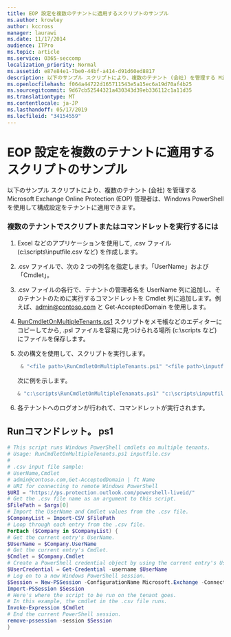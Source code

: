 ```yaml
---
title: EOP 設定を複数のテナントに適用するスクリプトのサンプル
ms.author: krowley
author: kccross
manager: laurawi
ms.date: 11/17/2014
audience: ITPro
ms.topic: article
ms.service: O365-seccomp
localization_priority: Normal
ms.assetid: e87e84e1-7be0-44bf-a414-d91d60ed8817
description: 以下のサンプル スクリプトにより、複数のテナント (会社) を管理する Microsoft Exchange Online Protection (EOP) 管理者は、Windows PowerShell を使用して構成設定をテナントに適用できます。
ms.openlocfilehash: f064a44722d165711543e5a15ec6a19d70af4b25
ms.sourcegitcommit: 9d67cb52544321a430343d39eb336112c1a11d35
ms.translationtype: MT
ms.contentlocale: ja-JP
ms.lasthandoff: 05/17/2019
ms.locfileid: "34154559"
---
```

# <a name="sample-script-for-applying-eop-settings-to-multiple-tenants"></a>EOP 設定を複数のテナントに適用するスクリプトのサンプル

以下のサンプル スクリプトにより、複数のテナント (会社) を管理する Microsoft Exchange Online Protection (EOP) 管理者は、Windows PowerShell を使用して構成設定をテナントに適用できます。
  
### <a name="to-run-a-script-or-cmdlet-on-multiple-tenants"></a>複数のテナントでスクリプトまたはコマンドレットを実行するには

1. Excel などのアプリケーションを使用して, .csv ファイル (c:\scripts\inputfile.csv など) を作成します。
    
1. .csv ファイルで、次の 2 つの列名を指定します。「UserName」および「Cmdlet」。
    
2. .csv ファイルの各行で、テナントの管理者名を UserName 列に追加し、そのテナントのために実行するコマンドレットを Cmdlet 列に追加します。例えば、admin@contoso.com と Get-AcceptedDomain を使用します。
    
2. [RunCmdletOnMultipleTenants.ps1](sample-script-for-applying-eop-settings-to-multiple-tenants.md#RunCmdletOnMultipleTenants.ps1) スクリプトをメモ帳などのエディターにコピーしてから, .psl ファイルを容易に見つけられる場所 (c:\scripts など) にファイルを保存します。 
    
3. 次の構文を使用して、スクリプトを実行します。
    ```Powershell
     & "<file path>\RunCmdletOnMultipleTenants.ps1" "<file path>\inputfile.csv"
    ```
    
    次に例を示します。 
    
    ```Powershell
    & "c:\scripts\RunCmdletOnMultipleTenanats.ps1" "c:\scripts\inputfile.csv"
    ```

4. 各テナントへのログオンが行われて、コマンドレットが実行されます。
    
## <a name="runcmdletonmultipletenantsps1"></a>Runコマンドレット。 ps1
<a name="RunCmdletOnMultipleTenants.ps1"> </a>

```Powershell
# This script runs Windows PowerShell cmdlets on multiple tenants.
# Usage: RunCmdletOnMultipleTenants.ps1 inputfile.csv
#  
# .csv input file sample: 
# UserName,Cmdlet
# admin@contoso.com,Get-AcceptedDomain | ft Name
# URI for connecting to remote Windows PowerShell
$URI = "https://ps.protection.outlook.com/powershell-liveid/"
# Get the .csv file name as an argument to this script.
$FilePath = $args[0]
# Import the UserName and Cmdlet values from the .csv file.
$CompanyList = Import-CSV $FilePath
# Loop through each entry from the .csv file.
ForEach ($Company in $CompanyList) {
# Get the current entry's UserName.
$UserName = $Company.UserName
# Get the current entry's Cmdlet.
$Cmdlet = $Company.Cmdlet
# Create a PowerShell credential object by using the current entry's UserName. Prompt for the password.
$UserCredential = Get-Credential -username $UserName
# Log on to a new Windows PowerShell session.
$Session = New-PSSession -ConfigurationName Microsoft.Exchange -ConnectionUri $URI -Credential $UserCredential -Authentication Basic -AllowRedirection
Import-PSSession $Session
# Here's where the script to be run on the tenant goes.
# In this example, the cmdlet in the .csv file runs.
Invoke-Expression $Cmdlet
# End the current PowerShell session.
remove-pssession -session $Session
}

```


